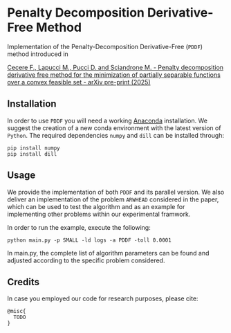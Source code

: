 # Penalty Decomposition Derivative-Free Method

Implementation of the Penalty-Decomposition Derivative-Free (```PDDF```) method introduced in 

[Cecere F., Lapucci M., Pucci D. and Sciandrone M. - Penalty decomposition derivative free method for  the minimization of partially separable functions over a convex feasible set - arXiv pre-print (2025)](https://arxiv.org/)

## Installation
In order to use ```PDDF``` you will need a working [Anaconda](https://www.anaconda.com/) installation. We suggest the creation of a new conda environment with the latest version of ```Python```. The required dependencies ```numpy``` and ```dill``` can be installed through:
```
pip install numpy
pip install dill
```

## Usage
We provide the implementation of both ```PDDF``` and its parallel version. We also deliver an implementation of the problem ```ARWHEAD``` considered in the paper, which can be used to test the algorithm and as an example for implementing other problems within our experimental framwork.

In order to run the example, execute the following:
```
python main.py -p SMALL -ld logs -a PDDF -toll 0.0001 
```
In main.py, the complete list of algorithm parameters can be found and adjusted according to the specific problem considered. 

## Credits
In case you employed our code for research purposes, please cite:

```
@misc{
  TODO
}
```

